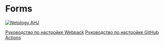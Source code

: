 # Forms
[![Netology AHJ](https://github.com/netology-homeworks-lomik31/ajs-dnd/actions/workflows/web.yml/badge.svg)](https://github.com/netology-homeworks-lomik31/ajs-dnd/actions/workflows/web.yml)

[Руководство по настройке Webpack](https://webpack.js.org/guides/)
[Руководство по настройке GitHub Actions](https://docs.github.com/en/actions/quickstart)
